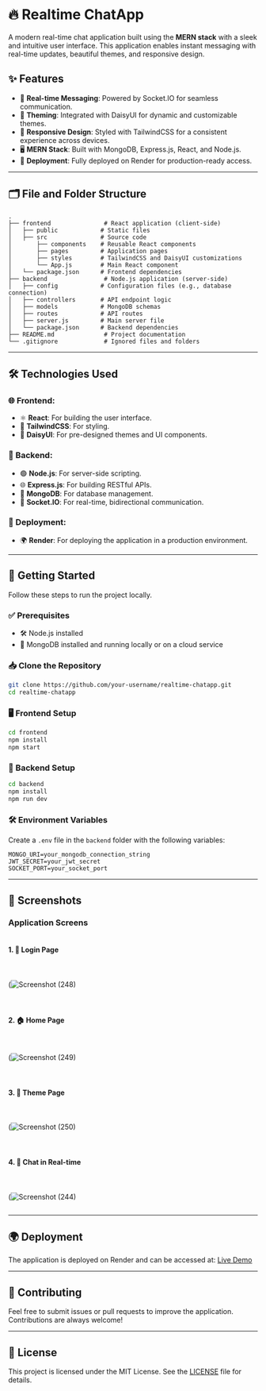 # 🔥 Realtime ChatApp

A modern real-time chat application built using the **MERN stack** with a sleek and intuitive user interface. This application enables instant messaging with real-time updates, beautiful themes, and responsive design.

## ✨ Features

- 💬 **Real-time Messaging**: Powered by Socket.IO for seamless communication.  
- 🎨 **Theming**: Integrated with DaisyUI for dynamic and customizable themes.  
- 📱 **Responsive Design**: Styled with TailwindCSS for a consistent experience across devices.  
- 🖥️ **MERN Stack**: Built with MongoDB, Express.js, React, and Node.js.  
- 🚀 **Deployment**: Fully deployed on Render for production-ready access.  

---

## 🗂️ File and Folder Structure

```
.
├── frontend               # React application (client-side)
│   ├── public            # Static files
│   ├── src               # Source code
│       ├── components    # Reusable React components
│       ├── pages         # Application pages
│       ├── styles        # TailwindCSS and DaisyUI customizations
│       └── App.js        # Main React component
│   └── package.json      # Frontend dependencies
├── backend                # Node.js application (server-side)
│   ├── config            # Configuration files (e.g., database connection)
│   ├── controllers       # API endpoint logic
│   ├── models            # MongoDB schemas
│   ├── routes            # API routes
│   ├── server.js         # Main server file
│   └── package.json      # Backend dependencies
├── README.md              # Project documentation
└── .gitignore             # Ignored files and folders
```

---

## 🛠️ Technologies Used

### 🌐 Frontend:
- ⚛️ **React**: For building the user interface.  
- 🎨 **TailwindCSS**: For styling.  
- 🌈 **DaisyUI**: For pre-designed themes and UI components.  

### 🔧 Backend:
- 🟢 **Node.js**: For server-side scripting.  
- 🌐 **Express.js**: For building RESTful APIs.  
- 🍃 **MongoDB**: For database management.  
- 🔄 **Socket.IO**: For real-time, bidirectional communication.  

### 🚀 Deployment:
- 🌍 **Render**: For deploying the application in a production environment.  

---

## 🚀 Getting Started

Follow these steps to run the project locally.

### ✅ Prerequisites
- 🛠️ Node.js installed
- 🍃 MongoDB installed and running locally or on a cloud service

### 📥 Clone the Repository
```bash
git clone https://github.com/your-username/realtime-chatapp.git
cd realtime-chatapp
```

### 🖥️ Frontend Setup
```bash
cd frontend
npm install
npm start
```

### 🔧 Backend Setup
```bash
cd backend
npm install
npm run dev
```

### 🛠️ Environment Variables
Create a `.env` file in the `backend` folder with the following variables:
```env
MONGO_URI=your_mongodb_connection_string
JWT_SECRET=your_jwt_secret
SOCKET_PORT=your_socket_port
```

---

## 📸 Screenshots

### Application Screens
<div style="display: flex; flex-direction: column; gap: 20px;">

#### 1. 🔑 Login Page
(![Screenshot (248)](https://github.com/user-attachments/assets/d00b061c-f40f-4d98-88ad-4f51da7d0dc1)

#### 2. 🏠 Home Page
(![Screenshot (249)](https://github.com/user-attachments/assets/682e75ff-3145-4be7-99e4-d9d4ad64bb8d)

#### 3. 🎨 Theme Page
(![Screenshot (250)](https://github.com/user-attachments/assets/7f2054eb-ca5f-44fd-a17f-12eeec39b61b)

#### 4. 💬 Chat in Real-time
(![Screenshot (244)](https://github.com/user-attachments/assets/998b8369-e8b1-4b61-b253-afb32b2866e3)

</div>

---

## 🌍 Deployment
The application is deployed on Render and can be accessed at:
[Live Demo](https://mern-chatapp-25j8.onrender.com/)

---

## 🤝 Contributing
Feel free to submit issues or pull requests to improve the application. Contributions are always welcome!

---

## 📜 License
This project is licensed under the MIT License. See the [LICENSE](LICENSE) file for details.
